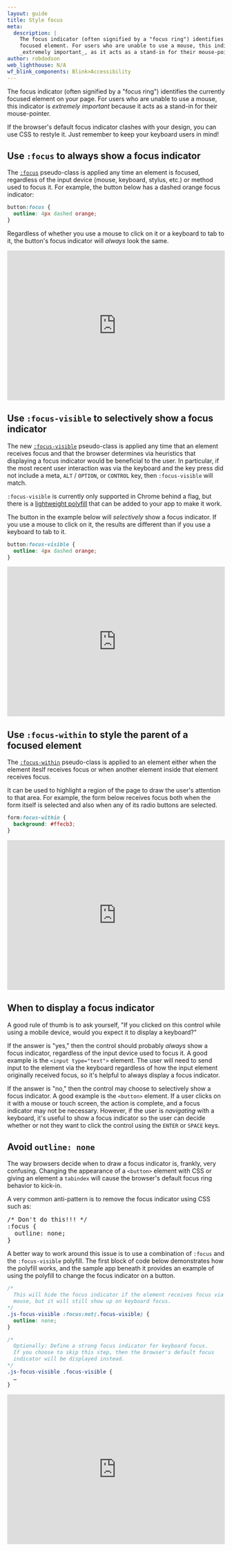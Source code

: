 ```yaml
---
layout: guide
title: Style focus
meta:
  description: |
    The focus indicator (often signified by a "focus ring") identifies the currently
    focused element. For users who are unable to use a mouse, this indicator is
    _extremely important_, as it acts as a stand-in for their mouse-pointer.
author: robdodson
web_lighthouse: N/A
wf_blink_components: Blink>Accessibility
---
```


The focus indicator (often signified by a "focus ring") identifies the currently
focused element on your page. For users who are unable to use a mouse, this 
indicator is _extremely important_ because it acts as a stand-in for their 
mouse-pointer.

If the browser's default focus indicator clashes with your design, you can use
CSS to restyle it. Just remember to keep your keyboard users in mind!

## Use `:focus` to always show a focus indicator

The [`:focus`](https://developer.mozilla.org/en-US/docs/Web/CSS/:focus)
pseudo-class is applied any time an element is focused, regardless of the input
device (mouse, keyboard, stylus, etc.) or method used to focus it. For example, 
the button below has a dashed orange focus indicator:

```css
button:focus {  
  outline: 4px dashed orange;  
}  
```

Regardless of whether you use a mouse to click on it or a keyboard to tab to it,
the button's focus indicator will _always_ look the same.

<div class="glitch-embed-wrap" style="height: 346px; width: 100%;">
  <iframe
    src="https://glitch.com/embed/#!/embed/focus-style?path=index.html&previewSize=100&attributionHidden=true"
    alt="focus-visible on Glitch"
    style="height: 100%; width: 100%; border: 0;">
  </iframe>
</div>

## Use `:focus-visible` to selectively show a focus indicator

The new
[`:focus-visible`]([https://developer.mozilla.org/en-US/docs/Web/CSS/:focus-visible](https://developer.mozilla.org/en-US/docs/Web/CSS/:focus-visible))
pseudo-class is applied any time that an element receives focus and that the 
browser determines via heuristics that displaying a focus indicator would be 
beneficial to the user. In particular, if the most recent user interaction 
was via the keyboard and the key press did not include a meta, `ALT` / `OPTION`,
or `CONTROL` key, then `:focus-visible` will match.

<div class="aside note">
<code>:focus-visible</code> is currently only supported in Chrome behind a flag,
but there is a
<a href="https://github.com/WICG/focus-visible">lightweight polyfill</a>
that can be added to your app to make it work.
</div>

The button in the example below will _selectively_ show a focus indicator. If 
you use a mouse to click on it, the results are different than if you use a 
keyboard to tab to it.

```css
button:focus-visible {  
  outline: 4px dashed orange;  
}  
```

<div class="glitch-embed-wrap" style="height: 346px; width: 100%;">
  <iframe
    src="https://glitch.com/embed/#!/embed/focus-visible-style?path=index.html&previewSize=100&attributionHidden=true"
    alt="focus-visible on Glitch"
    style="height: 100%; width: 100%; border: 0;">
  </iframe>
</div>

## Use `:focus-within` to style the parent of a focused element

The
[`:focus-within`](https://developer.mozilla.org/en-US/docs/Web/CSS/:focus-within)
pseudo-class is applied to an element either when the element iteslf receives
focus or when another element inside that element receives focus.

It can be used to highlight a region of the page to draw the
user's attention to that area. For example, the form below receives focus both 
when the form itself is selected and also when any of its radio buttons are 
selected.

```css
form:focus-within {
  background: #ffecb3;
}
```

<div class="glitch-embed-wrap" style="height: 346px; width: 100%;">
  <iframe
    src="https://glitch.com/embed/#!/embed/focus-within-style?path=index.html&previewSize=100&attributionHidden=true"
    alt="focus-visible on Glitch"
    style="height: 100%; width: 100%; border: 0;">
  </iframe>
</div>

## When to display a focus indicator

A good rule of thumb is to ask yourself, "If you clicked on this control while
using a mobile device, would you expect it to display a keyboard?"

If the answer is "yes," then the control should probably _always_ show a focus
indicator, regardless of the input device used to focus it. A good example is
the `<input type="text">` element. The user will need to send input to the 
element via the keyboard regardless of how the input element originally received
focus, so it's helpful to always display a focus indicator.

If the answer is "no," then the control may choose to selectively show a focus
indicator. A good example is the `<button>` element. If a user clicks on it with
a mouse or touch screen, the action is complete, and a focus indicator may not
be necessary. However, if the user is _navigating_ with a keyboard, it's useful
to show a focus indicator so the user can decide whether or not they want to 
click the control using the `ENTER` or `SPACE` keys.

## Avoid `outline: none`

The way browsers decide when to draw a focus indicator is, frankly, very
confusing. Changing the appearance of a `<button>` element with CSS or giving
an element a `tabindex` will cause the browser's default focus ring behavior to
kick-in.

A very common anti-pattern is to remove the focus indicator using CSS such as:  

<pre class="prettyprint devsite-disable-click-to-copy">
/* Don't do this!!! */  
:focus {  
  outline: none;  
}  
</pre>

A better way to work around this issue is to use a combination of `:focus` and
the `:focus-visible` polyfill. The first block of code below demonstrates how
the polyfill works, and the sample app beneath it provides an example of using
the polyfill to change the focus indicator on a button.

```css
/*  
  This will hide the focus indicator if the element receives focus via the
  mouse, but it will still show up on keyboard focus.  
*/  
.js-focus-visible :focus:not(.focus-visible) {  
  outline: none;  
}

/*  
  Optionally: Define a strong focus indicator for keyboard focus.  
  If you choose to skip this step, then the browser's default focus  
  indicator will be displayed instead.  
*/  
.js-focus-visible .focus-visible {  
  …  
}  
```

<div class="glitch-embed-wrap" style="height: 346px; width: 100%;">
  <iframe
    src="https://glitch.com/embed/#!/embed/focus-visible?path=index.html&previewSize=100&attributionHidden=true"
    alt="focus-visible on Glitch"
    style="height: 100%; width: 100%; border: 0;">
  </iframe>
</div>
